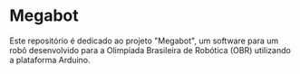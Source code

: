 # Megabot
Este repositório é dedicado ao projeto "Megabot", um software para um robô desenvolvido para a Olimpíada Brasileira de Robótica (OBR) utilizando a plataforma Arduino.
